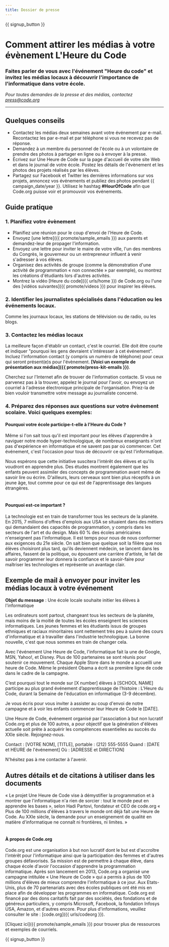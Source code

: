 ```yaml
---
title: Dossier de presse
---
```


{{ signup_button }}

# Comment attirer les médias à votre évènement L'Heure du Code

### Faites parler de vous avec l'événement "Heure du code" et invitez les médias locaux à découvrir l'importance de l'informatique dans votre école.

*Pour toutes demandes de la presse et des médias, contactez <press@code.org>*

* * *

## Quelques conseils

- Contactez les médias deux semaines avant votre événement par e-mail. Recontactez les par e-mail et par téléphone si vous ne recevez pas de réponse.
- Demandez à un membre du personnel de l'école ou à un volontaire de prendre des photos à partager en ligne ou à envoyer à la presse.
- Écrivez sur Une Heure de Code sur la page d'accueil de votre site Web et dans le journal de votre école. Postez les détails de l'évènement et les photos des projets réalisés par les élèves.
- Partagez sur Facebook et Twitter les dernières informations sur vos projets, annoncez vos événements et publiez des photos pendant {{ campaign_date/year }}. Utilisez le hashtag **#HourOfCode** afin que Code.org puisse voir et promouvoir vos événements.

## Guide pratique

### 1. Planifiez votre évènement

- Planifiez une réunion pour le coup d'envoi de l'Heure de Code.
- Envoyez [une lettre]({{ promote/sample_emails }}) aux parents et demandez-leur de propager l'information.
- Envoyez une lettre pour inviter le maire de votre ville, l'un des membres du Congrès, le gouverneur ou un entrepreneur influent à venir s'adresser à vos élèves.
- Organisez des activités de groupe (comme la démonstration d'une activité de programmation « non connectée » par exemple), ou montrez les créations d'étudiants lors d'autres activités.
- Montrez la vidéo [Heure du code]({{ urls/home }}) de Code.org ou l'une des [vidéos suivantes]({{ promote/videos }}) pour inspirer les élèves. <br />

### 2. Identifier les journalistes spécialisés dans l'éducation ou les événements locaux.

Comme les journaux locaux, les stations de télévision ou de radio, ou les blogs. <br />

### 3. Contactez les médias locaux

La meilleure façon d'établir un contact, c'est le courriel. Elle doit être courte et indiquer "pourquoi les gens devraient s'intéresser à cet événement". Incluez l'information contact (y compris un numéro de téléphone) pour ceux qui seront présent(e)s pour l'évènement. **[Voici un exemple de présentation aux médias]({{ promote/press-kit-emails }})**.

Cherchez sur l'Internet afin de trouver de l'information contacte. Si vous ne parvenez pas à la trouver, appelez le journal pour l'avoir, ou envoyez un courriel à l'adresse électronique principale de l'organisation. Priez-la de bien vouloir transmettre votre message au journaliste concerné. <br />

### 4. Préparez des réponses aux questions sur votre évènement scolaire. Voici quelques exemples:

#### Pourquoi votre école participe-t-elle à l'Heure du Code ?

Même si l'on sait tous qu'il est important pour les élèves d'apprendre à naviguer notre mode hyper-technologique, de nombreux enseignants n'ont pas d'expérience en informatique et ne savent pas par où commencer. Cet événement, c'est l'occasion pour tous de découvrir ce qu'est l'informatique.

Nous espérons que cette initiative suscitera l'intérêt des élèves et qu'ils voudront en apprendre plus. Des études montrent également que les enfants peuvent assimiler des concepts de programmation avant même de savoir lire ou écrire. D'ailleurs, leurs cerveaux sont bien plus réceptifs à un jeune âge, tout comme pour ce qui est de l'apprentissage des langues étrangères. <br /> <br />

#### Pourquoi est-ce important ?

La technologie est en train de transformer tous les secteurs de la planète. En 2015, 7 millions d'offres d'emplois aux USA se situaient dans des métiers qui demandaient des capacités de programmation, y compris dans les secteurs de l'art et du design. Mais 60 % des écoles américaines n'enseignent pas l'informatique. Il est temps pour nous de nous conformer aux exigences du 21e siècle. On sait bien que quelque soit la filière que nos élèves choisiront plus tard, qu'ils deviennent médecin, se lancent dans les affaires, fassent de la politique, ou épousent une carrière d'artiste, le fait de savoir programmer leur donnera la confiance et le savoir-faire pour maîtriser les technologies et représente un avantage clair. <br />

<a id="sample-emails"></a>

## Exemple de mail à envoyer pour inviter les médias locaux à votre événement

**Objet du message** : Une école locale souhaite initier les élèves à l'informatique

Les ordinateurs sont partout, changeant tous les secteurs de la planète, mais moins de la moitié de toutes les écoles enseignent les sciences informatiques. Les jeunes femmes et les étudiants issus de groupes ethniques et raciaux minoritaires sont nettement très peu à suivre des cours d'informatique et à travailler dans l'industrie technologique. La bonne nouvelle, c'est que nous sommes en train de changer cela.

Avec l'événement Une Heure de Code, l'informatique fait la une de Google, MSN, Yahoo!, et Disney. Plus de 100 partenaires se sont réunis pour soutenir ce mouvement. Chaque Apple Store dans le monde a accueilli une heure de Code. Même le président Obama a écrit sa première ligne de code dans le cadre de la campagne.

C’est pourquoi tout le monde sur [X number] élèves à [SCHOOL NAME] participe au plus grand événement d’apprentissage de l’histoire : L'Heure du Code, durant la Semaine de l'éducation en informatique (3-9 décembre).

Je vous écris pour vous inviter à assister au coup d'envoi de notre campagne et à voir les enfants commencer leur Heure de Code le [DATE].

Une Heure de Code, événement organisé par l'association à but non lucratif Code.org et plus de 100 autres, a pour objectif que la génération d'élèves actuelle soit prête à acquérir les compétences essentielles au succès du XXIe siècle. Rejoignez-nous.

Contact : [VOTRE NOM], [TITLE], portable : (212) 555-5555 Quand : [DATE et HEURE de l'événement] Où : [ADRESSE et DIRECTION]

N'hésitez pas à me contacter à l'avenir.<br />

## Autres détails et de citations à utiliser dans les documents

« Le projet Une Heure de Code vise à démystifier la programmation et à montrer que l'informatique n'a rien de sorcier : tout le monde peut en apprendre les bases », selon Hadi Partovi, fondateur et CEO de code.org « Plus de 100 millions d'élèves à travers le monde ont déjà fait une Heure de Code. Au XXIe siècle, la demande pour un enseignement de qualité en matière d'informatique ne connaît ni frontières, ni limites. » <br /> <br />

#### À propos de Code.org

Code.org est une organisation à but non lucratif dont le but est d'accroître l'intérêt pour l'informatique ainsi que la participation des femmes et d'autres groupes défavorisés. Sa mission est de permettre à chaque élève, dans chaque école d'avoir l'occasion d'apprendre la programmation informatique. Après son lancement en 2013, Code.org a organisé une campagne intitulée « Une Heure de Code » qui a permis à plus de 100 millions d'élèves de mieux comprendre l'informatique à ce jour. Aux Etats-Unis, plus de 70 partenariats avec des écoles publiques ont été mis en place afin de développer les programmes en informatique. Code.org est financé par des dons caritatifs fait par des sociétés, des fondations et de généreux particuliers, y compris Microsoft, Facebook, la fondation Infosys USA, Amazon, et d'autres encore. Pour plus d'informations, veuillez consulter le site : [code.org]({{ urls/codeorg }}).

  
[Cliquez ici]({{ promote/sample_emails }}) pour trouver plus de ressources et exemples de courriels.

{{ signup_button }}